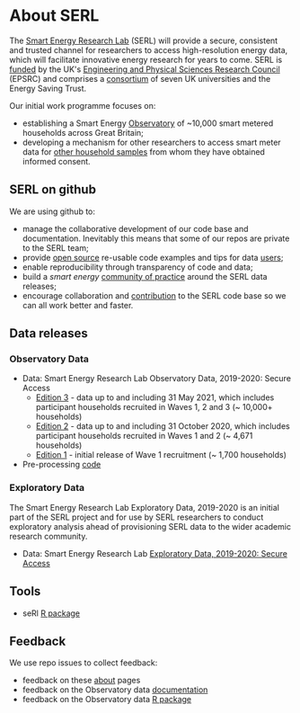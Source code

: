 # About SERL
The [Smart Energy Research Lab](https://serl.ac.uk/) (SERL) will provide a secure, consistent and trusted channel for researchers to access high-resolution energy data, which will facilitate innovative energy research for years to come. SERL is [funded](https://gow.epsrc.ukri.org/NGBOViewGrant.aspx?GrantRef=EP/P032761/1) by the UK's [Engineering and Physical Sciences Research Council](https://epsrc.ukri.org) (EPSRC) and comprises a [consortium](https://serl.ac.uk/about-serl/) of seven UK universities and the Energy Saving Trust.

Our initial work programme focuses on:

 * establishing a Smart Energy [Observatory](https://serl.ac.uk/researchers/) of ~10,000 smart metered households across Great Britain;
 * developing a mechanism for other researchers to access smart meter data for [other household samples](https://serl.ac.uk/wp-content/uploads/2020/07/SERL-laboratory-user-summary-v03.pdf) from whom they have obtained informed consent.

## SERL on github
We are using github to:

 * manage the collaborative development of our code base and documentation. Inevitably this means that some of our repos are private to the SERL team;
 * provide [open source](https://opensource.guide/) re-usable code examples and tips for data [users](https://opensource.guide/finding-users/);
 * enable reproducibility through transparency of code and data;
 * build a *smart energy* [community of practice](https://opensource.guide/building-community/) around the SERL data releases;
 * encourage collaboration and [contribution](https://opensource.guide/how-to-contribute/) to the SERL code base so we can all work better and faster.

## Data releases

### Observatory Data

 * Data: Smart Energy Research Lab Observatory Data, 2019-2020: Secure Access
    * [Edition 3](http://doi.org/10.5255/UKDA-SN-8666-4) - data up to and including 31 May 2021, which includes participant households recruited in Waves 1, 2 and 3 (~ 10,000+ households)
    * [Edition 2](http://doi.org/10.5255/UKDA-SN-8666-2) - data up to and including 31 October 2020, which includes participant households recruited in Waves 1 and 2 (~ 4,671 households)
    * [Edition 1](http://doi.org/10.5255/UKDA-SN-8666-1) - initial release of Wave 1 recruitment (~ 1,700 households)
 * Pre-processing [code](https://github.com/smartEnergyResearchLab/observatoryData)

### Exploratory Data
The Smart Energy Research Lab Exploratory Data, 2019-2020 is an initial part of the SERL project and for use by SERL researchers to conduct exploratory analysis ahead of provisioning SERL data to the wider academic research community.

 * Data: Smart Energy Research Lab [Exploratory Data, 2019-2020: Secure Access](https://beta.ukdataservice.ac.uk/datacatalogue/studies/study?id=8643)

## Tools

 * seRl [R package](https://github.com/smartEnergyResearchLab/seRl)

## Feedback

We use repo issues to collect feedback:

 * feedback on these [about](https://github.com/smartEnergyResearchLab/About/issues) pages
 * feedback on the Observatory data [documentation](https://github.com/smartEnergyResearchLab/observatoryData/labels/documentation)
 * feedback on the Observatory data [R package](https://github.com/smartEnergyResearchLab/seRl/issues)


